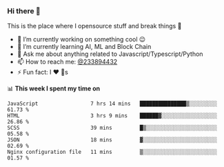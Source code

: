 ### Hi there 👋

<!--
**a233894432/a233894432** is a ✨ _special_ ✨ repository because its `README.md` (this file) appears on your GitHub profile.

Here are some ideas to get you started:

- 🔭 I’m currently working on ...
- 🌱 I’m currently learning ...
- 👯 I’m looking to collaborate on ...
- 🤔 I’m looking for help with ...
- 💬 Ask me about ...
- 📫 How to reach me: ...
- 😄 Pronouns: ...
- ⚡ Fun fact: ...
-->
 
 
This is the place where I opensource stuff and break things :rofl:

- 🔭 I’m currently working on something cool :wink:
- 🌱 I’m currently learning AI, ML and Block Chain
- 💬 Ask me about anything related to Javascript/Typescript/Python
- 📫 How to reach me: [@233894432](https://twitter.com/233894432)
- ⚡ Fun fact: I :heart: :dog:s

📊 **This week I spent my time on**
<!--START_SECTION:waka-->
```text
JavaScript                 7 hrs 14 mins   ███████████████▒░░░░░░░░░   61.73 % 
HTML                       3 hrs 9 mins    ██████▓░░░░░░░░░░░░░░░░░░   26.86 % 
SCSS                       39 mins         █▒░░░░░░░░░░░░░░░░░░░░░░░   05.58 % 
JSON                       18 mins         ▓░░░░░░░░░░░░░░░░░░░░░░░░   02.69 % 
Nginx configuration file   11 mins         ▒░░░░░░░░░░░░░░░░░░░░░░░░   01.57 % 
```
<!--END_SECTION:waka-->
